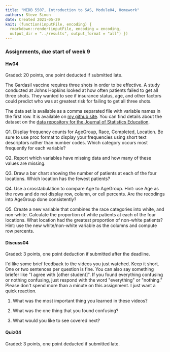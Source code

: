 ```yaml
---
title: "MEDB 5507, Introduction to SAS, Module04, Homework"
authors: Steve Simon
date: Created 2021-05-29
knit: (function(inputFile, encoding) {
  rmarkdown::render(inputFile, encoding = encoding,
  output_dir = "../results", output_format = "all") }) 
---
```


### Assignments, due start of week 9

#### Hw04

Graded: 20 points, one point deducted if submitted late.

The Gardasil vaccine requires three shots in order to be effective. A study conducted at Johns Hopkins looked at how often patients failed to get all three shots. They wanted to see if insurance status, age, and other factors could predict who was at greatest risk for failing to get all three shots.

The data set is available as a comma separated file with variable names in the first row. It is available on [my github site][git1]. You can find details about the dataset on the [data repository for the Journal of Statistics Education][jse1].

Q1. Display frequency counts for AgeGroup, Race, Completed, Location. Be sure to use proc format to display your frequencies using short text descriptors rather than number codes. Which category occurs most frequently for each variable?

Q2. Report which variables have missing data and how many of these values are missing.

Q3. Draw a bar chart showing the number of patients at each of the four locations. Which location has the fewest patients?

Q4. Use a crosstabulation to compare Age to AgeGroup. Hint: use Age as the rows and do not display row, column, or cell percents. Are the recodings into AgeGroup done consistently?

Q5. Create a new variable that combines the race categories into white, and non-white. Calculate the proportion of white patients at each of the four locations. What location had the greatest proportion of non-white patients? Hint: use the new white/non-white variable as the columns and compute row percents.

#### Discuss04

Graded: 3 points, one point deduction if submitted after the deadline.

I'd like some brief feedback to the videos you just watched. Keep it short. One or two sentences per question is fine. You can also say something briefer like "I agree with [other student]". If you found everything confusing or nothing confusing, just respond with the word "everything" or "nothing." Please don't spend more than a minute on this assignment. I just want a quick reaction.
1. What was the most important thing you learned in these videos?

2. What was the one thing that you found confusing?

3. What would you like to see covered next?

#### Quiz04

Graded: 3 points, one point deducted if submitted late.

[git1]: https://raw.githubusercontent.com/pmean/introduction-to-SAS/master/data/gardasil.csv

[jse1]: http://jse.amstat.org/v19n1/gardasil.txt
